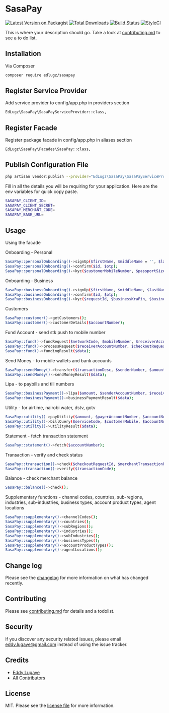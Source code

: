 # SasaPay

[![Latest Version on Packagist][ico-version]][link-packagist]
[![Total Downloads][ico-downloads]][link-downloads]
[![Build Status][ico-travis]][link-travis]
[![StyleCI][ico-styleci]][link-styleci]

This is where your description should go. Take a look at [contributing.md](contributing.md) to see a to do list.

## Installation

Via Composer

```bash
composer require edlugz/sasapay
```

## Register Service Provider

Add service provider to config/app.php in providers section

```bash
EdLugz\SasaPay\SasaPayServiceProvider::class,
```

## Register Facade

Register package facade in config/app.php in aliases section

```bash
EdLugz\SasaPay\Facades\SasaPay::class,
```

## Publish Configuration File

```bash
php artisan vendor:publish --provider="EdLugz\SasaPay\SasaPayServiceProvider" --tag="config"
```

Fill in all the details you will be requiring for your application. Here are the env variables for quick copy paste.

```bash
SASAPAY_CLIENT_ID=
SASAPAY_CLIENT_SECRET=
SASAPAY_MERCHANT_CODE=
SASAPAY_BASE_URL=
```

## Usage

Using the facade

Onboarding - Personal
```bash
SasaPay::personalOnboarding()->signUp($firstName, $middleName = '', $lastName, $email, $countryCode, $mobileNumber, $documentNumber, $documentType);
SasaPay::personalOnboarding()->confirm($id, $otp);
SasaPay::personalOnboarding()->kyc($customerMobileNumber, $passportSizePhoto, $documentImageFront, $documentImageBackdocumentImageBack);
```
Onboarding - Business
```bash
SasaPay::businessOnboarding()->signUp($firstName, $middleName, $lastName, $countryCode, $mobileNumber, $documentNumber, $documentType, $documentType);
SasaPay::businessOnboarding()->confirm($id, $otp);
SasaPay::businessOnboarding()->kyc($requestId, $businessKraPin, $businessRegistrationCertificate, $directorIdCardFront, $directorIdCardBack, $directorKraPin);
```
Customers 
```bash
SasaPay::customer()->getCustomers();
SasaPay::customer()->customerDetails($accountNumber);
```
Fund Account - send stk push to mobile number 
```bash
SasaPay::fund()->fundRequest($networkCode, $mobileNumber, $receiverAccountNumber, $amount, $transactionDesc);
SasaPay::fund()->processRequest($receiverAccountNumber, $checkoutRequestId, $verificationCode);
SasaPay::fund()->fundingResult($data);
```
Send Money -  to mobile wallets and bank accounts
```bash
SasaPay::sendMoney()->transfer($transactionDesc, $senderNumber, $amount, $reason, $transactionFee = 0, $channel, $receiverNumber);
SasaPay::sendMoney()->sendMoneyResult($data);
```
Lipa - to paybills and till numbers
```bash
SasaPay::businessPayment()->lipa($amount, $senderAccountNumber, $receiverMerchantCode, $accountReference, $transactionFee = 0, $billerType, $networkCode, $reason);
SasaPay::businessPayment()->businessPaymentResult($data);
```
Utility - for airtime, nairobi water, dstv, gotv
```bash
SasaPay::utility()->payUtility($amount, $payerAccountNumber, $accountNumber, $transactionFee = 0);
SasaPay::utility()->billQuery($serviceCode, $customerMobile, $accountNumber);
SasaPay::utility()->utilityResult($data);
```
Statement - fetch transaction statement
```bash
SasaPay::statement()->fetch($accountNumber);
```
Transaction - verify and check status
```bash
SasaPay::transaction()->check($checkoutRequestId, $merchantTransactionReference, $transactionCode);
SasaPay::transaction()->verify($transactionCode);
```
Balance - check merchant balance
```bash
SasaPay::balance()->check();
```
Supplementary functions - channel codes, countries, sub-regions, industries, sub-industries, business types, account product types, agent locations
```bash
SasaPay::supplementary()->channelCodes();
SasaPay::supplementary()->countries();
SasaPay::supplementary()->subRegions();
SasaPay::supplementary()->industries();
SasaPay::supplementary()->subIndustries();
SasaPay::supplementary()->businessTypes();
SasaPay::supplementary()->accountProductTypes();
SasaPay::supplementary()->agentLocations();
```

## Change log

Please see the [changelog](changelog.md) for more information on what has changed recently.

## Contributing

Please see [contributing.md](contributing.md) for details and a todolist.

## Security

If you discover any security related issues, please email eddy.lugaye@gmail.com instead of using the issue tracker.

## Credits

- [Eddy Lugaye][link-author]
- [All Contributors][link-contributors]

## License

MIT. Please see the [license file](license.md) for more information.

[ico-version]: https://img.shields.io/packagist/v/edlugz/sasapay.svg?style=flat-square
[ico-downloads]: https://img.shields.io/packagist/dt/edlugz/sasapay.svg?style=flat-square
[ico-travis]: https://img.shields.io/travis/edlugz/sasapay/master.svg?style=flat-square
[ico-styleci]: https://styleci.io/repos/12345678/shield

[link-packagist]: https://packagist.org/packages/edlugz/sasapay
[link-downloads]: https://packagist.org/packages/edlugz/sasapay
[link-travis]: https://travis-ci.org/edlugz/sasapay
[link-styleci]: https://styleci.io/repos/12345678
[link-author]: https://github.com/edlugz
[link-contributors]: ../../contributors
